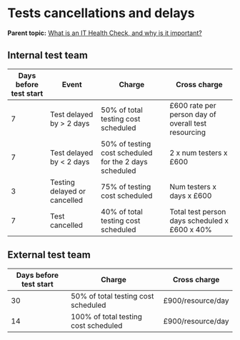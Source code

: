 # Tests cancellations and delays

**Parent topic:** [What is an IT Health Check, and why is it important?](../ost/ithc.md)

## Internal test team

|Days before test start|Event|Charge|Cross charge|
|----------------------|-----|------|------------|
|7|Test delayed by \> 2 days|50% of total testing cost scheduled|£600 rate per person day of overall test resourcing|
|7|Test delayed by < 2 days|50% of testing cost scheduled for the 2 days scheduled|2 x num testers x £600|
|3|Testing delayed or cancelled|75% of testing cost scheduled|Num testers x days x £600|
|7|Test cancelled|40% of total testing cost scheduled|Total test person days scheduled x £600 x 40%|

## External test team

|Days before test start|Charge|Cross charge|
|----------------------|------|------------|
|30|50% of total testing cost scheduled|£900/resource/day|
|14|100% of total testing cost scheduled|£900/resource/day|

